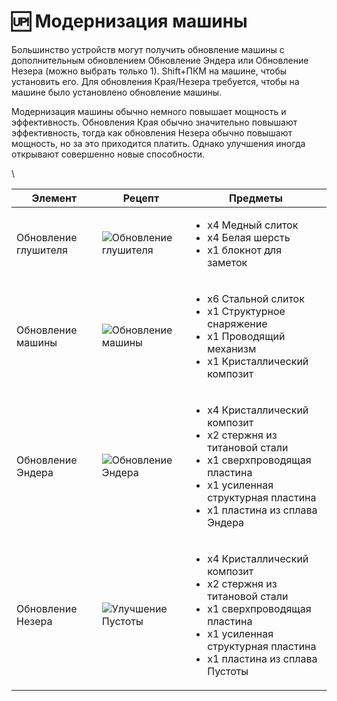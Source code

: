 # 🆙 Модернизация машины

Большинство устройств могут получить обновление машины с дополнительным обновлением Обновление Эндера или Обновление Незера (можно выбрать только 1). Shift+ПКМ на машине, чтобы установить его. Для обновления Края/Незера требуется, чтобы на машине было установлено обновление машины.

Модернизация машины обычно немного повышает мощность и эффективность. Обновления Края обычно значительно повышают эффективность, тогда как обновления Незера обычно повышают мощность, но за это приходится платить. Однако улучшения иногда открывают совершенно новые способности.

\


| Элемент              | Рецепт                                                              | Предметы                                                                                                                                                                                                |
| -------------------- | ------------------------------------------------------------------- | ------------------------------------------------------------------------------------------------------------------------------------------------------------------------------------------------------- |
| Обновление глушителя | ![Обновление глушителя](../../.gitbook/assets/muffler\_upgrade.png) | <ul><li>x4 Медный слиток</li><li>x4 Белая шерсть</li><li>x1 блокнот для заметок</li></ul>                                                                                                               |
| Обновление машины    | ![Обновление машины](../../.gitbook/assets/machine\_upgrade.png)    | <ul><li>x6 Стальной слиток</li><li>x1 Структурное снаряжение</li><li>x1 Проводящий механизм</li><li>x1 Кристаллический композит</li></ul>                                                               |
| Обновление Эндера    | ![Обновление Эндера](../../.gitbook/assets/ender\_upgrade.png)      | <ul><li>x4 Кристаллический композит</li><li>x2 стержня из титановой стали</li><li>x1 сверхпроводящая пластина</li><li>x1 усиленная структурная пластина</li><li>x1 пластина из сплава Эндера</li></ul>  |
| Обновление Незера    | ![Улучшение Пустоты](../../.gitbook/assets/nether\_upgrade.png)     | <ul><li>x4 Кристаллический композит</li><li>x2 стержня из титановой стали</li><li>x1 сверхпроводящая пластина</li><li>x1 усиленная структурная пластина</li><li>x1 пластина из сплава Пустоты</li></ul> |
